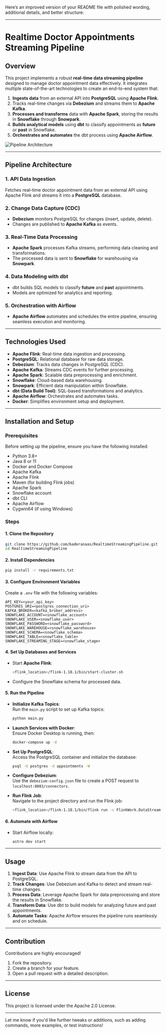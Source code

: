 Here’s an improved version of your README file with polished wording, additional details, and better structure:

---

# Realtime Doctor Appointments Streaming Pipeline  

## Overview  
This project implements a robust **real-time data streaming pipeline** designed to manage doctor appointment data effectively. It integrates multiple state-of-the-art technologies to create an end-to-end system that:  
1. **Ingests data** from an external API into **PostgreSQL** using **Apache Flink**.  
2. Tracks real-time changes via **Debezium** and streams them to **Apache Kafka**.  
3. **Processes and transforms** data with **Apache Spark**, storing the results in **Snowflake** through **Snowpark**.  
4. **Builds analytical models** using **dbt** to classify appointments as **future** or **past** in Snowflake.  
5. **Orchestrates and automates** the dbt process using **Apache Airflow**.  

![Pipeline Architecture](https://github.com/user-attachments/assets/7a5bb4b3-44f0-40a5-97f0-f8049a4713cf)

---  

## Pipeline Architecture  
### **1. API Data Ingestion**  
Fetches real-time doctor appointment data from an external API using Apache Flink and streams it into a **PostgreSQL** database.  

### **2. Change Data Capture (CDC)**  
- **Debezium** monitors PostgreSQL for changes (insert, update, delete).  
- Changes are published to **Apache Kafka** as events.  

### **3. Real-Time Data Processing**  
- **Apache Spark** processes Kafka streams, performing data cleaning and transformations.  
- The processed data is sent to **Snowflake** for warehousing via **Snowpark**.  

### **4. Data Modeling with dbt**  
- dbt builds SQL models to classify **future** and **past** appointments.  
- Models are optimized for analytics and reporting.  

### **5. Orchestration with Airflow**  
- **Apache Airflow** automates and schedules the entire pipeline, ensuring seamless execution and monitoring.  

---  

## Technologies Used  
- **Apache Flink**: Real-time data ingestion and processing.  
- **PostgreSQL**: Relational database for raw data storage.  
- **Debezium**: Tracks data changes in PostgreSQL (CDC).  
- **Apache Kafka**: Streams CDC events for further processing.  
- **Apache Spark**: Scalable data preprocessing and enrichment.  
- **Snowflake**: Cloud-based data warehousing.  
- **Snowpark**: Efficient data manipulation within Snowflake.  
- **dbt (Data Build Tool)**: SQL-based transformations and analytics.  
- **Apache Airflow**: Orchestrates and automates tasks.  
- **Docker**: Simplifies environment setup and deployment.  

---  

## Installation and Setup  

### Prerequisites  
Before setting up the pipeline, ensure you have the following installed:  
- Python 3.8+
- Java 8 or 11
- Docker and Docker Compose  
- Apache Kafka  
- Apache Flink  
- Maven (for building Flink jobs)  
- Apache Spark  
- Snowflake account  
- dbt CLI  
- Apache Airflow  
- Cygwin64 (if using Windows)  

### Steps  

#### 1. **Clone the Repository**  
```bash  
git clone https://github.com/baderanaas/RealtimeStreamingPipeline.git  
cd RealtimeStreamingPipeline  
```  

#### 2. **Install Dependencies**  
```bash  
pip install -r requirements.txt  
```  

#### 3. **Configure Environment Variables**  
Create a `.env` file with the following variables:  
```env  
API_KEY=<your_api_key>  
POSTGRES_URI=<postgres_connection_uri>  
KAFKA_BROKER=<kafka_broker_address>  
SNOWFLAKE_ACCOUNT=<snowflake_account>  
SNOWFLAKE_USER=<snowflake_user>  
SNOWFLAKE_PASSWORD=<snowflake_password>  
SNOWFLAKE_WAREHOUSE=<snowflake_warehouse>  
SNOWFLAKE_SCHEMA=<snowflake_schema>  
SNOWFLAKE_TABLE=<snowflake_table>  
SNOWFLAKE_STREAMING_STAGE=<snowflake_stage>  
```  

#### 4. **Set Up Databases and Services**  
- Start **Apache Flink**:  
  ```bash  
  <flink_location>/flink-1.18.1/bin/start-cluster.sh  
  ```  
- Configure the Snowflake schema for processed data.  

#### 5. **Run the Pipeline**  
- **Initialize Kafka Topics**:  
  Run the `main.py` script to set up Kafka topics:  
  ```bash  
  python main.py  
  ```  
- **Launch Services with Docker**:  
  Ensure Docker Desktop is running, then:  
  ```bash  
  docker-compose up -d  
  ```  
- **Set Up PostgreSQL**:  
  Access the PostgreSQL container and initialize the database:  
  ```bash  
  psql -U postgres -d appointments -W  
  ```  
- **Configure Debezium**:  
  Use the `debezium-config.json` file to create a POST request to `localhost:8083/connectors`.  

- **Run Flink Job**:  
  Navigate to the project directory and run the Flink job:  
  ```bash  
  <flink_location>/flink-1.18.1/bin/flink run -c FlinkWork.DataStreamJob FlinkWork/target/FlinkWork-1.0-SNAPSHOT.jar  
  ```  

#### 6. **Automate with Airflow**  
- Start Airflow locally:  
  ```bash  
  astro dev start  
  ```  

---  

## Usage  

1. **Ingest Data**: Use Apache Flink to stream data from the API to PostgreSQL.  
2. **Track Changes**: Use Debezium and Kafka to detect and stream real-time changes.  
3. **Process Data**: Leverage Apache Spark for data preprocessing and store the results in Snowflake.  
4. **Transform Data**: Use dbt to build models for analyzing future and past appointments.  
5. **Automate Tasks**: Apache Airflow ensures the pipeline runs seamlessly and on schedule.  

---  

## Contribution  

Contributions are highly encouraged!  
1. Fork the repository.  
2. Create a branch for your feature.  
3. Open a pull request with a detailed description.  

---  

## License  

This project is licensed under the Apache 2.0 License.  

---  

Let me know if you'd like further tweaks or additions, such as adding commands, more examples, or test instructions!
